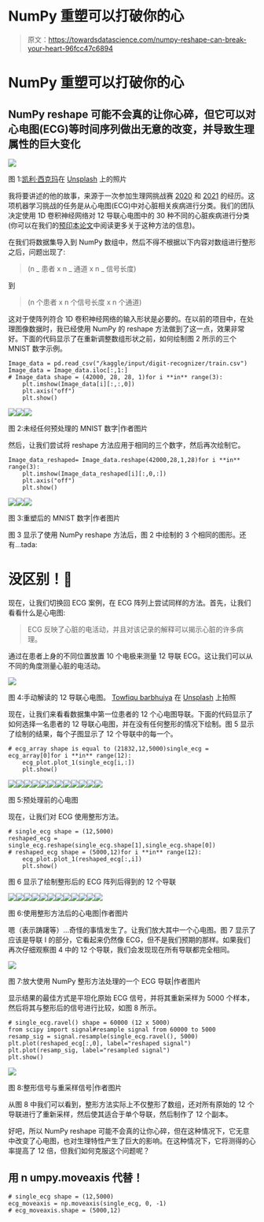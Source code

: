 # NumPy 重塑可以打破你的心

> 原文：<https://towardsdatascience.com/numpy-reshape-can-break-your-heart-96fcc47c6894>

# NumPy 重塑可以打破你的心

## NumPy reshape 可能不会真的让你心碎，但它可以对心电图(ECG)等时间序列做出无意的改变，并导致生理属性的巨大变化

![](img/bed868cc0253c7369a258c361446acad.png)

图 1:[凯利·西克玛](https://unsplash.com/@kellysikkema?utm_source=medium&utm_medium=referral)在 [Unsplash](https://unsplash.com?utm_source=medium&utm_medium=referral) 上的照片

我将要讲述的他的故事，来源于一次参加生理网挑战赛 [2020](https://physionetchallenges.org/2020/) 和 [2021](https://physionetchallenges.org/2021/) 的经历。这项机器学习挑战的任务是从心电图(ECG)中对心脏相关疾病进行分类。我们的团队决定使用 1D 卷积神经网络对 12 导联心电图中的 30 种不同的心脏疾病进行分类(你可以在我们的[预印本论文](https://www.researchgate.net/publication/355855233_Multi-label_ECG_classification_using_Convolutional_Neural_Networks_in_a_Classifier_Chain)中阅读更多关于这种方法的信息)。

在我们将数据集导入到 NumPy 数组中，然后不得不根据以下内容对数组进行整形之后，问题出现了:

> (n _ 患者 x n _ 通道 x n _ 信号长度)

到

> (n 个患者 x n 个信号长度 x n 个通道)

这对于使阵列符合 1D 卷积神经网络的输入形状是必要的。在以前的项目中，在处理图像数据时，我已经使用 NumPy 的 reshape 方法做到了这一点，效果非常好。下面的代码显示了在重新调整数组形状之前，如何绘制图 2 所示的三个 MNIST 数字示例。

```
Image_data = pd.read_csv("/kaggle/input/digit-recognizer/train.csv")
Image_data = Image_data.iloc[:,1:]
# Image_data shape = (42000, 28, 28, 1)for i **in** range(3):
    plt.imshow(Image_data[i][:,:,0])
    plt.axis("off")
    plt.show()
```

![](img/e28139857dbda87d69df2099df551cd5.png)![](img/cc38822cf2022c2c517c96d6ddb89486.png)![](img/43e91ed35a9d3ff5d70d9c80d6cb8e76.png)

图 2:未经任何预处理的 MNIST 数字|作者图片

然后，让我们尝试将 reshape 方法应用于相同的三个数字，然后再次绘制它。

```
Image_data_reshaped= Image_data.reshape(42000,28,1,28)for i **in** range(3):
    plt.imshow(Image_data_reshaped[i][:,0,:])
    plt.axis("off")
    plt.show()
```

![](img/e28139857dbda87d69df2099df551cd5.png)![](img/cc38822cf2022c2c517c96d6ddb89486.png)![](img/43e91ed35a9d3ff5d70d9c80d6cb8e76.png)

图 3:重塑后的 MNIST 数字|作者图片

图 3 显示了使用 NumPy reshape 方法后，图 2 中绘制的 3 个相同的图形。还有…tada:

# 没区别！🎉

现在，让我们切换回 ECG 案例，在 ECG 阵列上尝试同样的方法。首先，让我们看看什么是心电图:

> ECG 反映了心脏的电活动，并且对该记录的解释可以揭示心脏的许多病理。

通过在患者上身的不同位置放置 10 个电极来测量 12 导联 ECG。这让我们可以从不同的角度测量心脏的电活动。

![](img/392080ad6f700f854ae7e7bb808f3c7d.png)

图 4:手动解读的 12 导联心电图。 [Towfiqu barbhuiya](https://unsplash.com/@towfiqu999999?utm_source=medium&utm_medium=referral) 在 [Unsplash](https://unsplash.com?utm_source=medium&utm_medium=referral) 上拍照

现在，让我们来看看数据集中第一位患者的 12 个心电图导联。下面的代码显示了如何选择一名患者的 12 导联心电图，并在没有任何整形的情况下绘制。图 5 显示了绘制的结果，每个子图显示了 12 个导联中的每一个。

```
# ecg_array shape is equal to (21832,12,5000)single_ecg = ecg_array[0]for i **in** range(12):
    ecg_plot.plot_1(single_ecg[i,:])
    plt.show()
```

![](img/102eae62e0a794699530669aa4446a0d.png)![](img/9839847eb976660d24619eddf664cb2e.png)![](img/985c7e2122f2f5487b728bc5d18f1ee8.png)![](img/7cc347d3e09e375736bf25d871ccbbd3.png)![](img/26a6dffb61b46cd3d9d8d7659f1413b9.png)![](img/78b9755737ba89fbfde6f761849b8ce3.png)![](img/efdc3a60db7937fad8ba067f6b4191fe.png)![](img/6c88d8ee0c7f871653c7bf6e33463b7f.png)![](img/1c805a76baf3da2f80e2228755279453.png)![](img/c9400ef01f162ec69589809fec32ff83.png)![](img/29acda24a014cbde6a2a0b39398ad7bb.png)![](img/26c7184f49e7f2e39b4ff99c5add2418.png)

图 5:预处理前的心电图

现在，让我们对 ECG 使用整形方法。

```
# single_ecg shape = (12,5000)
reshaped_ecg = single_ecg.reshape(single_ecg.shape[1],single_ecg.shape[0])
# reshaped_ecg shape = (5000,12)for i **in** range(12):
    ecg_plot.plot_1(reshaped_ecg[:,i])
    plt.show()
```

图 6 显示了绘制整形后的 ECG 阵列后得到的 12 个导联

![](img/62e7aad07881a51f7efef3f34c1ab841.png)![](img/e1af2f3ed8c27afdec16333f96035238.png)![](img/787720bab24c7df6a73b09f09d5888de.png)![](img/331b5526b2329e5bd25bf5a024611fd5.png)![](img/f1493fc9e71f92773317d07518d61732.png)![](img/1f9e2445d1c77493b40a7a85b6e35a7d.png)![](img/90fc54fe6463c25435b3a01c21b081bb.png)![](img/caa56dbdc63f3b1f5177eef3345e5406.png)![](img/f51262b45ecbb07b9e8b3e1911263c1c.png)![](img/f366b17cbb41c3221760503e278c1926.png)![](img/675f66d9bf9193640d42b79222100ae9.png)![](img/37cf75d506c555e256c93cfc90f883f5.png)

图 6:使用整形方法后的心电图|作者图片

嗯（表示踌躇等）...奇怪的事情发生了。让我们放大其中一个心电图。图 7 显示了应该是导联 I 的部分，它看起来仍然像 ECG，但不是我们预期的那样。如果我们再次仔细观察图 4 中的 12 个导联，我们会发现现在所有导联都完全相同。

![](img/5000cf3e23e1e9b44143b35e49219823.png)

图 7:放大使用 NumPy 整形方法处理的一个 ECG 导联|作者图片

显示结果的最佳方式是平坦化原始 ECG 信号，并将其重新采样为 5000 个样本，然后将其与整形后的信号进行比较，如图 8 所示。

```
# single_ecg.ravel() shape = 60000 (12 x 5000)
from scipy import signal#resample signal from 60000 to 5000
resamp_sig = signal.resample(single_ecg.ravel(), 5000) 
plt.plot(reshaped_ecg[:,0], label="reshaped signal")
plt.plot(resamp_sig, label="resampled signal")
plt.show()
```

![](img/154581cadf4564249ff300985c11e60f.png)

图 8:整形信号与重采样信号|作者图片

从图 8 中我们可以看到，整形方法实际上不仅整形了数组，还对所有原始的 12 个导联进行了重新采样，然后使其适合于单个导联，然后制作了 12 个副本。

好吧，所以 NumPy reshape 可能不会真的让你心碎，但在这种情况下，它无意中改变了心电图，也对生理特性产生了巨大的影响。在这种情况下，它将测得的心率提高了 12 倍，但我们如何克服这个问题呢？

## 用 n **umpy.moveaxis** 代替！

```
# single_ecg shape = (12,5000)
ecg_moveaxis = np.moveaxis(single_ecg, 0, -1)
# ecg_moveaxis.shape = (5000,12)
```